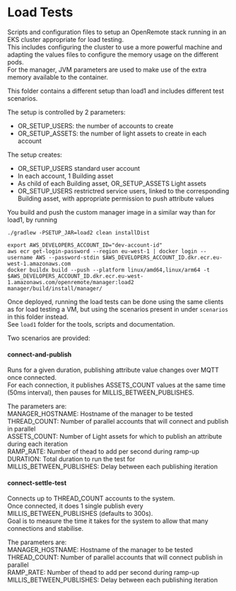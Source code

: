 # Load Tests

Scripts and configuration files to setup an OpenRemote stack running in an EKS cluster appropriate for load testing.  
This includes configuring the cluster to use a more powerful machine
and adapting the values files to configure the memory usage on the different pods.  
For the manager, JVM parameters are used to make use of the extra memory available to the container.  

This folder contains a different setup than load1 and includes different test scenarios.  

The setup is controlled by 2 parameters:
- OR_SETUP_USERS: the number of accounts to create
- OR_SETUP_ASSETS: the number of light assets to create in each account

The setup creates:
- OR_SETUP_USERS standard user account
- In each account, 1 Building asset
- As child of each Building asset, OR_SETUP_ASSETS Light assets
- OR_SETUP_USERS restrictred service users, linked to the corresponding Building asset,
with appropriate permission to push attribute values

You build and push the custom manager image in a similar way than for load1, by running
```
./gradlew -PSETUP_JAR=load2 clean installDist

export AWS_DEVELOPERS_ACCOUNT_ID="dev-account-id"
aws ecr get-login-password --region eu-west-1 | docker login --username AWS --password-stdin $AWS_DEVELOPERS_ACCOUNT_ID.dkr.ecr.eu-west-1.amazonaws.com
docker buildx build --push --platform linux/amd64,linux/arm64 -t $AWS_DEVELOPERS_ACCOUNT_ID.dkr.ecr.eu-west-1.amazonaws.com/openremote/manager:load2 manager/build/install/manager/
```

Once deployed, running the load tests can be done using the same clients as for load testing a VM,
but using the scenarios present in under `scenarios` in this folder instead.  
See `load1` folder for the tools, scripts and documentation.

Two scenarios are provided:
#### connect-and-publish

Runs for a given duration, publishing attribute value changes over MQTT once connected.  
For each connection, it publishes ASSETS_COUNT values at the same time (50ms interval), then pauses for MILLIS_BETWEEN_PUBLISHES.

The parameters are:  
MANAGER_HOSTNAME: Hostname of the manager to be tested  
THREAD_COUNT: Number of parallel accounts that will connect and publish in parallel  
ASSETS_COUNT: Number of Light assets for which to publish an attribute during each iteration  
RAMP_RATE: Number of thead to add per second during ramp-up  
DURATION: Total duration to run the test for  
MILLIS_BETWEEN_PUBLISHES: Delay between each publishing iteration  

#### connect-settle-test

Connects up to THREAD_COUNT accounts to the system.  
Once connected, it does 1 single publish every MILLIS_BETWEEN_PUBLISHES (defaults to 300s).  
Goal is to measure the time it takes for the system to allow that many connections and stabilise.

The parameters are:  
MANAGER_HOSTNAME: Hostname of the manager to be tested  
THREAD_COUNT: Number of parallel accounts that will connect publish in parallel  
RAMP_RATE: Number of thead to add per second during ramp-up  
MILLIS_BETWEEN_PUBLISHES: Delay between each publishing iteration  
